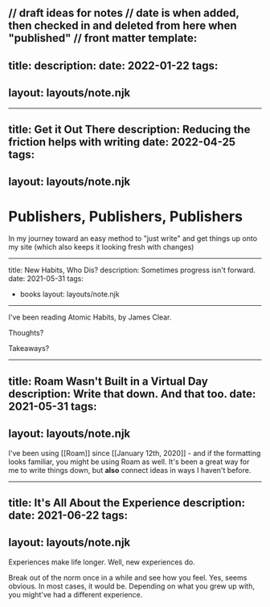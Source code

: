 
// draft ideas for notes
// date is when added, then checked in and deleted from here when "published"
// front matter template:
---
title:
description:
date: 2022-01-22
tags:
  -
layout: layouts/note.njk
---

---
title: Get it Out There
description: Reducing the friction helps with writing
date: 2022-04-25
tags:
  -
layout: layouts/note.njk
---

# Publishers, Publishers, Publishers

In my journey toward an easy method to "just write" and get things up onto my site (which also keeps it looking fresh with changes)

---
title: New Habits, Who Dis?
description: Sometimes progress isn't forward.
date: 2021-05-31
tags:
  - books
layout: layouts/note.njk
---
I've been reading Atomic Habits, by James Clear.

Thoughts?

Takeaways?

---
title: Roam Wasn't Built in a Virtual Day
description: Write that down. And that too.
date: 2021-05-31
tags:
  -
layout: layouts/note.njk
---
I've been using [[Roam]] since [[January 12th, 2020]] - and if the formatting looks familiar, you might be using Roam as well. It's been a great way for me to write things down, but __also__ connect ideas in ways I haven't before.

---
title: It's All About the Experience
description:
date: 2021-06-22
tags:
  -
layout: layouts/note.njk
---

Experiences make life longer. Well, new experiences do.

Break out of the norm once in a while and see how you feel. Yes, seems obvious. In most cases, it would be. Depending on what you grew up with, you might've had a different experience.
